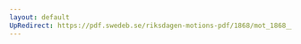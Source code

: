 ```yaml
---
layout: default
UpRedirect: https://pdf.swedeb.se/riksdagen-motions-pdf/1868/mot_1868__ak__00205/mot_1868__ak__00205_004.pdf
---
```


